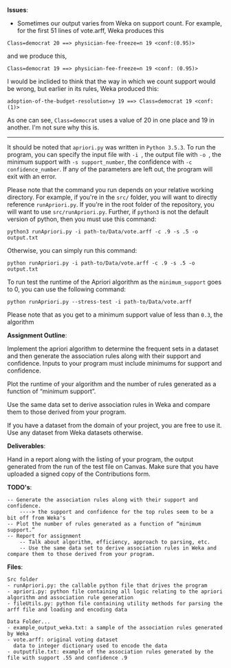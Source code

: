 **Issues**:
- Sometimes our output varies from Weka on support count. For example, for the first 51 lines of vote.arff, Weka produces this

`Class=democrat 20 ==> physician-fee-freeze=n 19 <conf:(0.95)>`

and we produce this,

`Class=democrat 19 ==> physician-fee-freeze=n 19 <conf: (0.95)>`

I would be inclided to think that the way in which we count support would be wrong, but earlier in its rules, Weka produced this:

`adoption-of-the-budget-resolution=y 19 ==> Class=democrat 19 <conf:(1)>`

As one can see, `Class=democrat` uses a value of 20 in one place and 19 in another. I'm not sure why this is.

---------------------

It should be noted that `apriori.py` was written in `Python 3.5.3`. To run the program, you can specify the input file with `-i `, the output file with `-o `, the minimum support with `-s support_number`, the confidence with `-c confidence_number`. If any of the parameters are left out, the program will exit with an error.

Please note that the command you run depends on your relative working directory. For example, if you're in the `src/` folder, you will want to directly reference `runApriori.py`. If you're in the root folder of the repository, you will want to use `src/runApriori.py`. Further, if `python3` is not the default version of python, then you must use this command:

`python3 runApriori.py -i path-to/Data/vote.arff -c .9 -s .5 -o output.txt`

Otherwise, you can simply run this command:

`python runApriori.py -i path-to/Data/vote.arff -c .9 -s .5 -o output.txt`

To run test the runtime of the Apriori algorithm as the `minimum_support` goes to 0, you can use the following command:

`python runApriori.py --stress-test -i path-to/Data/vote.arff`

Please note that as you get to a minimum support value of less than `0.3`, the algorithm

**Assignment Outline**:

Implement the apriori algorithm to determine the frequent sets in a dataset and then generate the association rules along with their support and confidence. Inputs to your program must include minimums for support and confidence.

Plot the runtime of your algorithm and the number of rules generated as a function of
    “minimum support”.

Use the same data set to derive association rules in Weka and compare them to those
    derived from your program.

If you have a dataset from the domain of your project, you are free to use it. Use any
    dataset from Weka datasets otherwise.

**Deliverables**:

Hand in a report along with the listing of your program, the output generated from the run of the test file on Canvas. Make sure that you have uploaded a signed copy of the Contributions form.

**TODO's**:

    -- Generate the association rules along with their support and confidence.
        ----> the support and confidence for the top rules seem to be a bit off from Weka's
    -- Plot the number of rules generated as a function of “minimum support.”
    -- Report for assignment
        -- Talk about algorithm, efficiency, approach to parsing, etc.
        -- Use the same data set to derive association rules in Weka and compare them to those derived from your program.

**Files**:
	
	Src folder
    - runApriori.py: the callable python file that drives the program
    - apriori.py: python file containing all logic relating to the apriori algorithm and association rule generation
    - fileUtils.py: python file containing utility methods for parsing the arff file and loading and encoding data

    Data Folder...
    - example_output_weka.txt: a sample of the association rules generated by Weka
    - vote.arff: original voting dataset
      data to integer dictionary used to encode the data
    - outputfile.txt: example of the association rules generated by the file with support .55 and confidence .9